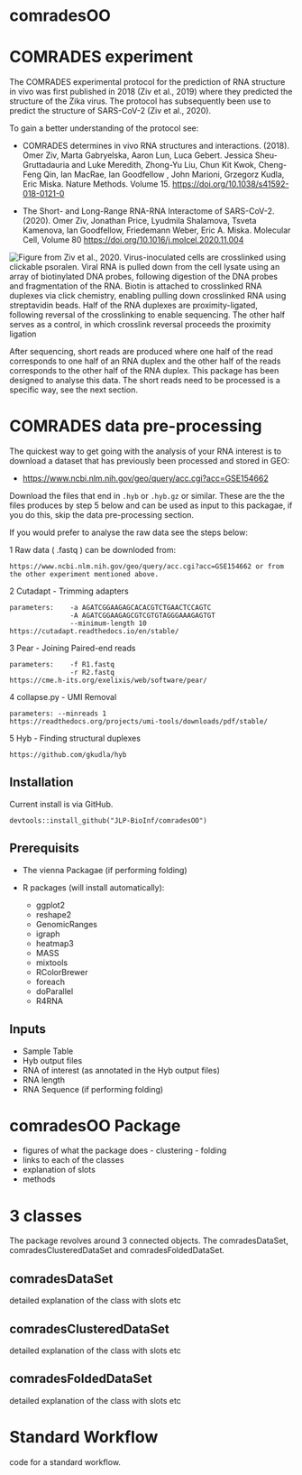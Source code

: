 # comradesOO 

# COMRADES experiment


The COMRADES experimental protocol for the prediction of RNA structure in vivo was first published in 2018 (Ziv et al., 2019) where they predicted the structure of the Zika virus. The protocol has subsequently been use to predict the structure of SARS-CoV-2 (Ziv et al., 2020).

To gain a better understanding of the protocol see:


* COMRADES determines in vivo RNA structures and interactions. (2018). Omer Ziv, Marta Gabryelska, Aaron Lun, Luca Gebert. Jessica Sheu-Gruttadauria and Luke Meredith, Zhong-Yu Liu,  Chun Kit Kwok, Cheng-Feng Qin, Ian MacRae, Ian Goodfellow , John Marioni, Grzegorz Kudla, Eric Miska.  Nature Methods. Volume 15. https://doi.org/10.1038/s41592-018-0121-0   

* The Short- and Long-Range RNA-RNA Interactome of SARS-CoV-2. (2020). Omer Ziv, Jonathan Price, Lyudmila Shalamova, Tsveta Kamenova, Ian Goodfellow, Friedemann Weber, Eric A. Miska. Molecular Cell,
Volume 80
    https://doi.org/10.1016/j.molcel.2020.11.004


![Figure from Ziv et al., 2020. Virus-inoculated cells are crosslinked using clickable psoralen. Viral RNA is pulled down from the cell lysate using an array of biotinylated DNA probes, following digestion of the DNA probes and fragmentation of the RNA. Biotin is attached to crosslinked RNA duplexes via click chemistry, enabling pulling down crosslinked RNA using streptavidin beads. Half of the RNA duplexes are proximity-ligated, following reversal of the crosslinking to enable sequencing. The other half serves as a control, in which crosslink reversal proceeds the proximity ligation](https://github.com/JLP-BioInf/comradesOO/tree/master/vignettes/comradesProtocol.jpg)


After sequencing, short reads are produced where one half of the read corresponds to one half of an RNA duplex and the other half of the reads corresponds to the other half of the RNA duplex. This package has been designed to analyse this data. The short reads need to be processed is a specific way, see the next section. 


# COMRADES data pre-processing

The quickest way to get going with the analysis of your RNA interest is to download a dataset that has previously been processed and stored in GEO:

* https://www.ncbi.nlm.nih.gov/geo/query/acc.cgi?acc=GSE154662

Download the files that end in `.hyb` or `.hyb.gz` or similar. These are the the files produces by step 5 below and can be used as input to this packagae, if you do this, skip the data pre-processing section.

If you would prefer to analyse the raw data see the steps below:


1 Raw data ( .fastq ) can be downloded from: 

    https://www.ncbi.nlm.nih.gov/geo/query/acc.cgi?acc=GSE154662 or from
    the other experiment mentioned above. 

2 Cutadapt - Trimming adapters

    parameters:    -a AGATCGGAAGAGCACACGTCTGAACTCCAGTC 
                   -A AGATCGGAAGAGCGTCGTGTAGGGAAAGAGTGT
                   --minimum-length 10 
    https://cutadapt.readthedocs.io/en/stable/
    
3 Pear - Joining Paired-end reads

    parameters:    -f R1.fastq
                   -r R2.fastq
    https://cme.h-its.org/exelixis/web/software/pear/
    
4 collapse.py - UMI Removal 

    parameters: --minreads 1
    https://readthedocs.org/projects/umi-tools/downloads/pdf/stable/
    
5  Hyb  -  Finding structural duplexes 
    
    https://github.com/gkudla/hyb



## Installation

Current install is via GitHub. 

```{r}
devtools::install_github("JLP-BioInf/comradesOO")
```



## Prerequisits 



* The vienna Packagae (if performing folding)


* R packages (will install automatically):
     
    + ggplot2
    + reshape2
    + GenomicRanges
    + igraph
    + heatmap3
    + MASS
    + mixtools
    + RColorBrewer
    + foreach
    + doParallel
    + R4RNA
    
    

## Inputs

* Sample Table
* Hyb output files
* RNA of interest (as annotated in the Hyb output files)
* RNA length
* RNA Sequence (if performing folding)



# comradesOO Package

* figures of what the package does  - clustering - folding 
* links to each of the classes 
* explanation of slots 
* methods


# 3 classes

The package revolves around 3 connected objects. The comradesDataSet, comradesClusteredDataSet and comradesFoldedDataSet. 

## comradesDataSet

detailed explanation of the class with slots etc

## comradesClusteredDataSet

detailed explanation of the class with slots etc

## comradesFoldedDataSet

detailed explanation of the class with slots etc

# Standard Workflow

code for a standard workflow. 
